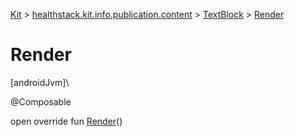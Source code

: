 
[Kit](../../../kit.html) > [healthstack.kit.info.publication.content](../index.html) > [TextBlock](index.html) > [Render](-render.html)



# Render



[androidJvm]\




@Composable



open override fun [Render](-render.html)()




